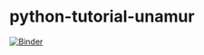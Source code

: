 # python-tutorial-unamur

[![Binder](https://mybinder.org/badge_logo.svg)](https://mybinder.org/v2/gh/fekad/python-tutorial-unamur.git/main)